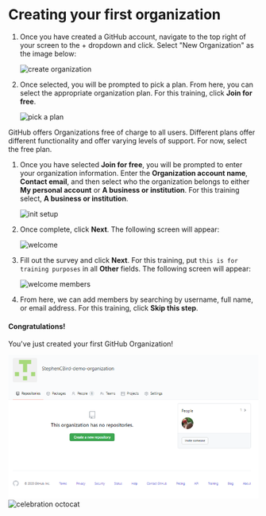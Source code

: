 # Creating your first organization

1. Once you have created a GitHub account, navigate to the top right of your screen to the + dropdown and click. Select "New Organization" as the image below:

    ![create organization](/img/create/create_org.png)

1. Once selected, you will be prompted to pick a plan. From here, you can select the appropriate organization plan. For this training, click **Join for free**.

    ![pick a plan](/img/create/org_plans.png)
 
GitHub offers Organizations free of charge to all users.
Different plans offer different functionality and offer varying levels of support.
For now, select the free plan.

1. Once you have selected **Join for free**, you will be prompted to enter your organization information. Enter the **Organization account name**, **Contact email**, and then select who the organization belongs to either **My personal account** or **A business or institution**.  For this training select, **A business or institution**.

    ![init setup](/img/create/org_init_setup.png)

1. Once complete, click **Next**. The following screen will appear:

    ![welcome](/img/create/create_fill_out_info.png)

1. Fill out the survey and click **Next**. For this training, put `this is for training purposes` in all **Other** fields. The following screen will appear:

    ![welcome members](/img/create/create_org_add_members.png)

1. From here, we can add members by searching by username, full name, or email address.  For this training, click **Skip this step**.

#### Congratulations!
You've just created your first GitHub Organization!

![success](img/create/create_org_success.png)
![celebration octocat](https://octodex.github.com/images/welcometocat.png)